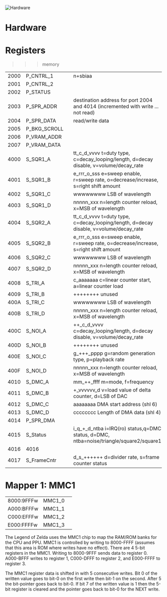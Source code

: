 ![Hardware](Zelda.jpg)

# Hardware

# Registers 

>>> memory

| | | | |
| --- | --- | --- | --- |
| 2000  |    P_CNTRL_1     |            | n+sbiaa |
| 2001  |    P_CNTRL_2     |            | |
| 2002  |    P_STATUS      |            | |
| 2003  |    P_SPR_ADDR    |            | destination address for port 2004 and 4014 (incremented with write ... not read) |
| 2004  |    P_SPR_DATA    |            | read/write data |
| 2005  |    P_BKG_SCROLL  |            | |
| 2006  |    P_VRAM_ADDR   |            | |
| 2007  |    P_VRAM_DATA   |            | |
| 4000  | S_SQR1_A     |             | tt_c_d_vvvv t=duty type, c=decay_looping/length, d=decay disable, v=volume/decay_rate |
| 4001  | S_SQR1_B     |             | e_rrr_o_sss e=sweep enable, r=sweep rate, o=decrease/increase, s=right shift amount |
| 4002  | S_SQR1_C     |             | wwwwwwww LSB of wavelength |
| 4003  | S_SQR1_D     |             | nnnnn_xxx n=length counter reload, x=MSB of wavelength |
| 4004  |    S_SQR2_A     |             | tt_c_d_vvvv t=duty type, c=decay_looping/length, d=decay disable, v=volume/decay_rate |
| 4005  |    S_SQR2_B     |             | e_rrr_o_sss e=sweep enable, r=sweep rate, o=decrease/increase, s=right shift amount |
| 4006  |    S_SQR2_C     |             | wwwwwwww LSB of wavelength |
| 4007  |    S_SQR2_D     |             | nnnnn_xxx n=length counter reload, x=MSB of wavelength |
| 4008  |    S_TRI_A      |             | c_aaaaaaa c=linear counter start, a=linear counter load |
| 4009  |    S_TRI_B      |             |  ++++++++ unused |
| 400A  |    S_TRI_C      |             | wwwwwwww LSB of wavelength |
| 400B  |    S_TRI_D      |             | nnnnn_xxx n=length counter reload, x=MSB of wavelength |
| 400C  |    S_NOI_A      |             | ++_c_d_vvvv c=decay_looping/length, d=decay disable, v=volume/decay_rate |
| 400D  |    S_NOI_B      |             | ++++++++ unused |
| 400E  |    S_NOI_C      |             | g_+++_pppp g=random generation type, p=playback rate |
| 400F  |    S_NOI_D      |             | nnnnn_xxx n=length counter reload, x=MSB of wavelength |
| 4010  |    S_DMC_A      |             | mm_++_ffff m=mode, f=frequency |
| 4011  |    S_DMC_B      |             | +_vvvvvv_d v=load value of delta counter, d=LSB of DAC |
| 4012  |    S_DMC_C      |             | aaaaaaaa DMA start address (shl 6) |
| 4013  |    S_DMC_D      |             |  cccccccc Length of DMA data (shl 4) |
| 4014  |    P_SPR_DMA    |             | |
| 4015  |    S_Status     |             | i_q_+_d_ntba i=IRQ(ro) status,q=DMC status, d=DMC, ntba=noise/triangle/square2/square1 |
| 4016  | 4016 | | |
| 4017  |    S_FrameCntr   |            | d_s_++++++ d=divider rate, s=frame counter status |

# Mapper 1: MMC1

| | | |
| --- | --- | --- |
| 8000:9FFFw | MMC1_0 | |
| A000:BFFFw | MMC1_1 | |
| C000:EFFFw | MMC1_2 | |
| E000:FFFFw | MMC1_3 | |

 The Legend of Zelda uses the MMC1 chip to map the RAM/ROM banks for the CPU and PPU.
 MMC1 is controlled by writing to 8000-FFFF (assumes that this area is ROM where
 writes have no effect). There are 4 5-bit registers in the MMC1. Writing to 8000-9FFF
 sends data to register 0. A000-BFFF writes to register 1, C000-DFFF to register 2, and 
 E000-FFFF to register 3.

 The MMC1 register data is shifted in with 5 consecutive writes. Bit 0 of the written value
 goes to bit-0 on the first write then bit-1 on the second. After 5 the bit-pointer goes
 back to bit-0. If bit 7 of the written value is 1 then the 5-bit register is cleared and
 the pointer goes back to bit-0 for the NEXT write.
